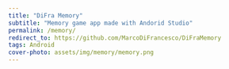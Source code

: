 ```yaml
---
title: "DiFra Memory"
subtitle: "Memory game app made with Andorid Studio"
permalink: /memory/
redirect_to: https://github.com/MarcoDiFrancesco/DiFraMemory
tags: Android
cover-photo: assets/img/memory/memory.png
---
```

